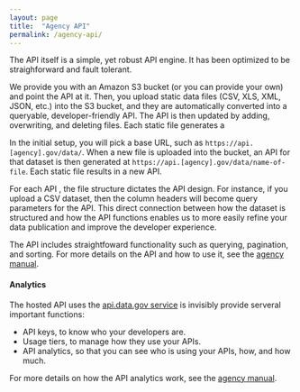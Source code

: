 ```yaml
---
layout: page
title:  "Agency API"
permalink: /agency-api/
---
```


The API itself is a simple, yet robust API engine.  It has been optimized to be straighforward and fault tolerant.  
  
We provide you with an Amazon S3 bucket (or you can provide your own) and point the API at it.  Then, you upload static data files (CSV, XLS, XML, JSON, etc.) into the S3 bucket, and they are automatically converted into a queryable, developer-friendly API.  The API is then updated by adding, overwriting, and deleting files.  Each static file generates a 

In the initial setup, you will pick a base URL, such as `https://api.[agency].gov/data/`. When a new file is uploaded into the bucket, an API for that dataset is then generated at `https://api.[agency].gov/data/name-of-file`.  Each static file results in a new API.  

For each API , the file structure dictates the API design. For instance, if you upload a CSV dataset, then the column headers will become query parameters for the API.  This direct connection between how the dataset is structured and how the API functions enables us to more easily refine your data publication and improve the developer experience.  

The API includes straightfoward functionality such as querying, pagination, and sorting.  For more details on the API and how to use it, see the [agency manual](https://pages.18f.gov/api-program/agency-manual).  


#### Analytics 

The hosted API uses the [api.data.gov service](https://api.data.gov/about) is invisibly provide serveral important functions:
* API keys, to know who your developers are.
* Usage tiers, to manage how they use your APIs.
* API analytics, so that you can see who is using your APIs, how, and how much.

For more details on how the API analytics work, see the [agency manual](https://pages.18f.gov/api-program/agency-manual).  
